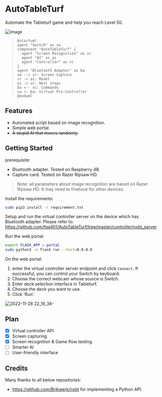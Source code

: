 # AutoTableTurf

Automate the Tableturf game and help you reach Level 50.

![image](https://user-images.githubusercontent.com/36651740/194977551-2014cff7-5fe4-4964-aad9-7a467aba9aef.png)

> ```
> @startuml
> agent "Switch" as sw
> component "AutoTableTurf" {
>   agent "Screen Recognition" as sr
>   agent "AI" as ai
>   agent "Controller" as vc
> }
> agent "Bluetooth Adapter" as ba
> sw --> sr: Screen Capture
> sr -> ai: Model
> ai -> vc: Next steps
> ba <-- vc: Commands
> sw <- ba: Virtual Pro-Controller
> @enduml
> ```

## Features

- Automated script based on image recognition.
- Simple web portal.
- ~~A stupid AI that moves randomly.~~

## Getting Started

prerequisite:
- Bluetooth adapter. Tested on Raspberry 4B.
- Capture card. Tested on Razer Ripsaw HD.
> Note: all parameters about image recognition are based on Razer Ripsaw HD. It may need to finetune for other devices.

Install the requirements:
```bash
sudo pip3 install -r requirement.txt
```

Setup and run the virtual controller server on the device which has Bluetooth adapter. Please refer to: https://github.com/fga401/AutoTableTurf/tree/master/controller/nxbt_server

Run the web portal:
```bash
export FLASK_APP = portal
sudo python3 -m flask run --host=0.0.0.0
```

On the web portal:
1. enter the virtual controller server endpoint and click `Connect`. If successful, you can control your Switch by keyboard.
2. Choose the correct webcam whose source is Switch.
3. Enter deck selection interface in Tableturf.
4. Choose the deck you want to use.
5. Click 'Run'.

![2022-11-28 22_16_36-](https://user-images.githubusercontent.com/36651740/204300430-a0051a0e-3617-4fca-96cc-f8c6dbd25227.png)

## Plan

- [x] Virtual controller API
- [x] Screen capturing
- [x] Screen recognition & Game flow testing
- [ ] Smarter AI
- [ ] User-friendly interface

## Credits

Many thanks to all below repositories:

- https://github.com/Brikwerk/nxbt for implementing a Python API.
